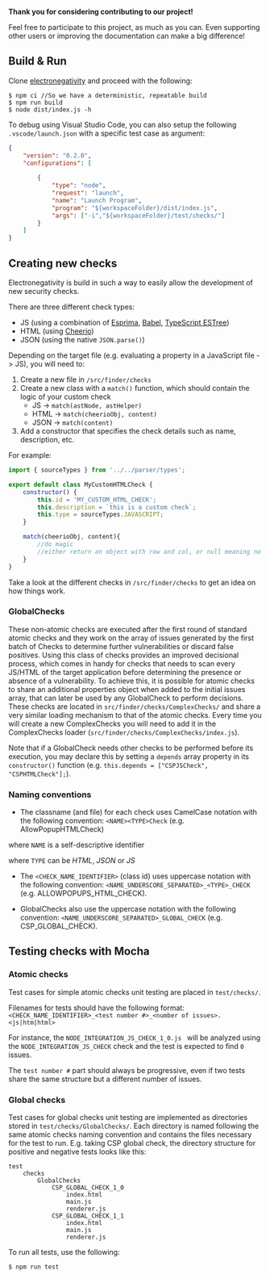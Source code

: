 **Thank you for considering contributing to our project!**

Feel free to participate to this project, as much as you can. Even supporting other users or improving the documentation can make a big difference!

## Build & Run

Clone [electronegativity](git@github.com:doyensec/electronegativity.git) and proceed with the following:

```
$ npm ci //So we have a deterministic, repeatable build
$ npm run build
$ node dist/index.js -h
```

To debug using Visual Studio Code, you can also setup the following ```.vscode/launch.json``` with a specific test case as argument:

```json
{
    "version": "0.2.0",
    "configurations": [
        
        {
            "type": "node",
            "request": "launch",
            "name": "Launch Program",
            "program": "${workspaceFolder}/dist/index.js",
            "args": ["-i","${workspaceFolder}/test/checks/"]
        }
    ]
}
```

## Creating new checks

Electronegativity is build in such a way to easily allow the development of new security checks.

There are three different check types:

* JS (using a combination of [Esprima](http://esprima.org/), [Babel](https://github.com/babel/babel), [TypeScript ESTree](https://github.com/JamesHenry/typescript-estree))
* HTML (using [Cheerio](https://github.com/cheeriojs/cheerio))
* JSON (using the native `JSON.parse()`)

Depending on the target file (e.g. evaluating a property in a JavaScript file -> JS), you will need to:

1. Create a new file in `/src/finder/checks`
2. Create a new class with a `match()` function, which should contain the logic of your custom check
   * JS -> `match(astNode, astHelper)`
   * HTML -> `match(cheerioObj, content)`
   * JSON -> `match(content)`
3. Add a constructor that specifies the check details such as name, description, etc. 

For example:

```js
import { sourceTypes } from '../../parser/types';

export default class MyCustomHTMLCheck {
    constructor() {
        this.id = 'MY_CUSTOM_HTML_CHECK';
        this.description = `this is a custom check`;
        this.type = sourceTypes.JAVASCRIPT;
    }

    match(cheerioObj, content){
        //do magic
        //either return an object with row and col, or null meaning no issues were identified
    }
}

```

Take a look at the different checks in `/src/finder/checks` to get an idea on how things work.

### GlobalChecks

These non-atomic checks are executed after the first round of standard atomic checks and they work on the array of issues generated by the first batch of Checks to determine further vulnerabilities or discard false positives. Using this class of checks provides an improved decisional process, which comes in handy for checks that needs to scan every JS/HTML of the target application before determining the presence or absence of a vulnerability.
To achieve this, it is possible for atomic checks to share an additional properties object when added to the initial issues array, that can later be used by any GlobalCheck to perform decisions. These checks are located in `src/finder/checks/ComplexChecks/` and share a very similar loading mechanism to that of the atomic checks. Every time you will create a new ComplexChecks you will need to add it in the ComplexChecks loader (`src/finder/checks/ComplexChecks/index.js`).

Note that if a GlobalCheck needs other checks to be performed before its execution, you may declare this by setting a `depends` array property in its `constructor()` function (e.g. `this.depends = ["CSPJSCheck", "CSPHTMLCheck"];`). 


### Naming conventions

* The classname (and file) for each check uses CamelCase notation with the following convention: 
```<NAME><TYPE>Check``` (e.g. AllowPopupHTMLCheck)

where `NAME` is a self-descriptive identifier

where `TYPE` can be *HTML*, *JSON* or *JS* 

* The ```<CHECK_NAME_IDENTIFIER>``` (class id) uses uppercase notation with the following convention: ```<NAME_UNDERSCORE_SEPARATED>_<TYPE>_CHECK``` (e.g. ALLOWPOPUPS_HTML_CHECK).

* GlobalChecks also use the uppercase notation with the following convention: ```<NAME_UNDERSCORE_SEPARATED>_GLOBAL_CHECK``` (e.g. CSP_GLOBAL_CHECK).


## Testing checks with Mocha

### Atomic checks

Test cases for simple atomic checks unit testing are placed in `test/checks/`.

Filenames for tests should have the following format: ```<CHECK_NAME_IDENTIFIER>_<test number #>_<number of issues>.<js|htm|html>```

For instance, the ```NODE_INTEGRATION_JS_CHECK_1_0.js ``` will be analyzed using the ```NODE_INTEGRATION_JS_CHECK``` check and the test is expected to find ```0``` issues.

The `test number #` part should always be progressive, even if two tests share the same structure but a different number of issues.

### Global checks

Test cases for global checks unit testing are implemented as directories stored in `test/checks/GlobalChecks/`.
Each directory is named following the same atomic checks naming convention and contains the files necessary for the test to run. E.g. taking CSP global check, the directory structure for positive and negative tests looks like this:
```
test
    checks
        GlobalChecks
            CSP_GLOBAL_CHECK_1_0
                index.html
                main.js
                renderer.js
            CSP_GLOBAL_CHECK_1_1
                index.html
                main.js
                renderer.js
```



To run all tests, use the following:

```js
$ npm run test
```
